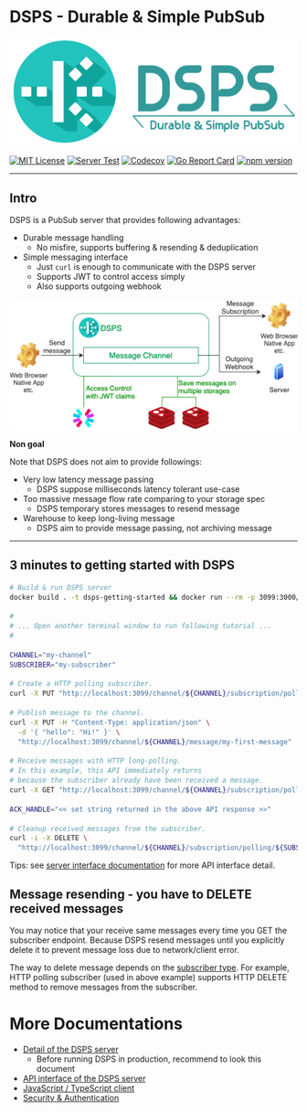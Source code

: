 # DSPS - Durable & Simple PubSub

![DSPS Banner](./img/logo/DSPS.svg)

[![MIT License](https://img.shields.io/badge/LICENSE-MIT-brightgreen)](./LICENSE)
[![Server Test](https://github.com/m3dev/dsps/workflows/Server%20Test/badge.svg?1)](https://github.com/m3dev/dsps/actions?query=workflow%3A%22Server+Test%22)
[![Codecov](https://codecov.io/gh/m3dev/dsps/branch/main/graph/badge.svg)](https://codecov.io/gh/m3dev/dsps)
[![Go Report Card](https://goreportcard.com/badge/github.com/m3dev/dsps?1)](https://goreportcard.com/report/github.com/m3dev/dsps)
[![npm version](https://badge.fury.io/js/%40dsps%2Fclient.svg)](https://badge.fury.io/js/%40dsps%2Fclient)

---
## Intro

DSPS is a PubSub server that provides following advantages:

- Durable message handling
  - No misfire, supports buffering & resending & deduplication
- Simple messaging interface
  - Just `curl` is enough to communicate with the DSPS server
  - Supports JWT to control access simply
  - Also supports outgoing webhook

![DSPS system diagram](./img/README/diagram.drawio.png)

__Non goal__

Note that DSPS does not aim to provide followings:

- Very low latency message passing
  - DSPS suppose milliseconds latency tolerant use-case
- Too massive message flow rate comparing to your storage spec
  - DSPS temporary stores messages to resend message
- Warehouse to keep long-living message
  - DSPS aim to provide message passing, not archiving message

---
## 3 minutes to getting started with DSPS

```sh
# Build & run DSPS server
docker build . -t dsps-getting-started && docker run --rm -p 3099:3000/tcp dsps-getting-started

#
# ... Open another terminal window to run following tutorial ...
#

CHANNEL="my-channel"
SUBSCRIBER="my-subscriber"

# Create a HTTP polling subscriber.
curl -X PUT "http://localhost:3099/channel/${CHANNEL}/subscription/polling/${SUBSCRIBER}"

# Publish message to the channel.
curl -X PUT -H "Content-Type: application/json" \
  -d '{ "hello": "Hi!" }' \
  "http://localhost:3099/channel/${CHANNEL}/message/my-first-message"

# Receive messages with HTTP long-polling.
# In this example, this API immediately returns
# because the subscriber already have been received a message.
curl -X GET "http://localhost:3099/channel/${CHANNEL}/subscription/polling/${SUBSCRIBER}?timeout=30s&max=64"

ACK_HANDLE="<< set string returned in the above API response >>"

# Cleanup received messages from the subscriber.
curl -i -X DELETE \
  "http://localhost:3099/channel/${CHANNEL}/subscription/polling/${SUBSCRIBER}/message?ackHandle=${ACK_HANDLE}"
```

Tips: see [server interface documentation](./server/doc/interface) for more API interface detail.

## Message resending - you have to DELETE received messages

You may notice that your receive same messages every time you GET the subscriber endpoint. Because DSPS resend messages until you explicitly delete it to prevent message loss due to network/client error.

The way to delete message depends on the [subscriber type](./server/doc/interface/subscribe/README.md). For example, HTTP polling subscriber (used in above example) supports HTTP DELETE method to remove messages from the subscriber.

# More Documentations

- [Detail of the DSPS server](./server/README.md)
  - Before running DSPS in production, recommend to look this document
- [API interface of the DSPS server](./server/doc/interface)
- [JavaScript / TypeScript client](./client/js/README.md)
- [Security & Authentication](./server/doc/security.md)
